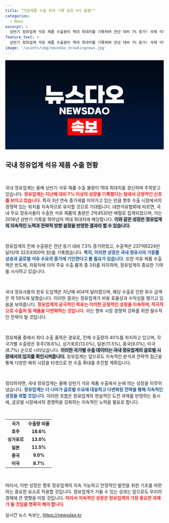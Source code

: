 ```yaml
---
title: “석유제품 수출 최대 기록 정유 4사 흥행!”
categories:
  - News
excerpt: >
  상반기 정유업계 석유 제품 수출량이 역대 최대치를 기록하며 전년 대비 7% 증가! 국제 석유 수요 증가와 정유사 가동률 상승으로 글로벌 시장에서도 빛을 발하고 있다. 이제 주목할 만한 성장을 이룬 정유업계의 미래 전략은?
feature_text: >
  상반기 정유업계 석유 제품 수출량이 역대 최대치를 기록하며 전년 대비 7% 증가! 국제 석유 수요 증가와 정유사 가동률 상승으로 글로벌 시장에서도 빛을 발하고 있다. 이제 주목할 만한 성장을 이룬 정유업계의 미래 전략은?
image: '/assets/img/newsdao_breakingnews.jpg'
---
```


<p><img src="/assets/img/newsdao_breakingnews.jpg" alt="flaretime 속보" /></p>

<h2 data-ke-size="size26">국내 정유업계 석유 제품 수출 현황</h2>

<p data-ke-size="size16">&nbsp;</p>

<p>국내 정유업계는 올해 상반기 석유 제품 수출 물량이 역대 최대치를 경신하며 주목받고 있습니다. <b><span style="color: #ee2323;">정유업계는 지난해 대비 7% 이상의 성장을 기록했다는 점에서 긍정적인 신호를 보이고 있습니다.</span></b> 특히 3년 연속 증가세를 이어가고 있는 만큼 향후 수출 시장에서의 경쟁력 있는 위치를 지속적으로 유지할 것으로 기대됩니다. 대한석유협회에 따르면, 국내 주요 정유사들이 수출한 석유 제품의 총량은 2억4530만 배럴로 집계되었으며, 이는 2018년 상반기 기록을 뛰어넘어 역대 최대치에 해당합니다. <b><span style="background-color: #21538527;">이와 같은 성장은 정유업계의 지속적인 노력과 전략적 방향 설정을 반영한 결과라 할 수 있습니다.</span></b></p>

<p data-ke-size="size16">&nbsp;</p>

<p>정유업계의 전체 수출량은 전년 동기 대비 7.3% 증가하였고, 수출액은 237억6224만 달러(약 32조9300억 원)를 기록했습니다. <b><span style="color: #1a5490;">특히, 이러한 성장은 국내 정유사의 가동률 상승과 글로벌 석유 수요의 증가에 기인한다고 볼 필요가 있습니다.</span></b> 또한 석유 제품 수출액은 반도체, 자동차에 이어 주요 수출 품목 중 3위를 차지하며, 정유업계의 중요한 기여를 시사하고 있습니다.</p>

<p data-ke-size="size16">&nbsp;</p>

<p>국내 정유사들의 원유 도입액은 지난해 404억 달러였으며, 해당 수출로 인한 회수 금액은 약 59%에 달했습니다. 이러한 결과는 정유업계가 비용 효율성과 수익성을 챙기고 있음을 보여줍니다. <b><span style="color: #ee2323;">정유업계의 궁극적인 목표는 이러한 긍정적인 성장을 지속하며, 적극적으로 수출처 및 제품을 다변화하는 것입니다.</span></b> 이는 향후 시장 경쟁력 강화를 위한 필수적인 전략이 될 것입니다.</p>

<p data-ke-size="size16">&nbsp;</p>

<p>정유제품 중에서 최다 수출 품목은 경유로, 전체 수출량의 40%를 차지하고 있으며, 각 국가별 수출량은 호주(18.6%), 싱가포르(13.0%), 일본(11.5%), 중국(9.0%), 미국(8.7%) 순으로 나타났습니다. <b><span style="background-color: #21538527;">이러한 국가별 수출 데이터는 국내 정유업계의 글로벌 시장에서의 입지를 확인시켜줍니다.</span></b> 정유업계는 앞으로도 지속적인 분석과 전략적 접근을 통해 다양한 해외 시장을 타겟으로 한 수출 확대를 추진할 계획입니다.</p>

<p data-ke-size="size16">&nbsp;</p>

<p>정리하자면, 국내 정유업계는 올해 상반기 석유 제품 수출에서 눈에 띄는 성장을 이루어냈습니다. <b><span style="color: #1a5490;">정유업계는 더 나아가 글로벌 수요에 대응하고 다변화된 전략을 통해 지속적인 성장을 꾀할 것입니다.</span></b> 이러한 흐름은 정유업계의 현실적인 도전 과제를 반영하는 동시에, 글로벌 시장에서의 경쟁력을 강화하는 지속적인 노력을 필요로 합니다.</p>

<p data-ke-size="size16">&nbsp;</p>

<table>
  <tr>
    <td style="text-align: center; height: 17px;"><b>국가</b></td>
    <td style="text-align: center; height: 17px;"><b>수출량 비율</b></td>
  </tr>
  <tr>
    <td style="text-align: center; height: 17px;"><b>호주</b></td>
    <td style="text-align: center; height: 17px;"><b>18.6%</b></td>
  </tr>
  <tr>
    <td style="text-align: center; height: 17px;"><b>싱가포르</b></td>
    <td style="text-align: center; height: 17px;"><b>13.0%</b></td>
  </tr>
  <tr>
    <td style="text-align: center; height: 17px;"><b>일본</b></td>
    <td style="text-align: center; height: 17px;"><b>11.5%</b></td>
  </tr>
  <tr>
    <td style="text-align: center; height: 17px;"><b>중국</b></td>
    <td style="text-align: center; height: 17px;"><b>9.0%</b></td>
  </tr>
  <tr>
    <td style="text-align: center; height: 17px;"><b>미국</b></td>
    <td style="text-align: center; height: 17px;"><b>8.7%</b></td>
  </tr>
</table>

<p data-ke-size="size16">&nbsp;</p> 

<p>따라서, 이번 성장은 향후 정유업계의 지속 가능하고 안정적인 발전을 위한 기초를 마련하는 중요한 요소로 작용할 것입니다. 정유업계가 거둘 수 있는 성과는 앞으로도 우리의 경제에 큰 영향을 미칠 것입니다. <b><span style="color: #ee2323;">따라서 지속적인 성장은 정유업계의 가장 중요한 과제가 될 것임을 명확히 해야 합니다.</span></b></p>
실시간 뉴스 속보는, <a href="https://newsdao.kr" rel="dofollow">https://newsdao.kr</a>


